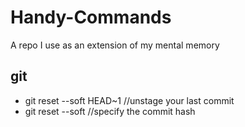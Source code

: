 # Handy-Commands
A repo I use as an extension of my mental memory

## git
* git reset --soft HEAD~1 //unstage your last commit
* git reset --soft <commit> //specify the commit hash
